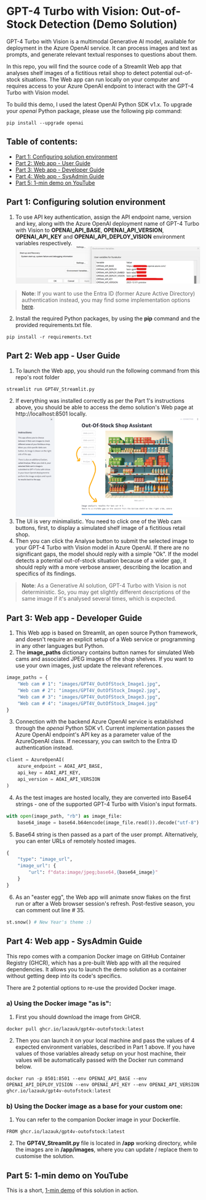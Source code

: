 # GPT-4 Turbo with Vision: Out-of-Stock Detection (Demo Solution)
GPT-4 Turbo with Vision is a multimodal Generative AI model, available for deployment in the Azure OpenAI service. It can process images and text as prompts, and generate relevant textual responses to questions about them.

In this repo, you will find the source code of a Streamlit Web app that analyses shelf images of a fictitious retail shop to detect potential out-of-stock situations. The Web app can run locally on your computer and requires access to your Azure OpenAI endpoint to interact with the GPT-4 Turbo with Vision model.

To build this demo, I used the latest OpenAI Python SDK v1.x. To upgrade your _openai_ Python package, please use the following pip command:
```
pip install --upgrade openai
```

## Table of contents:
- [Part 1: Configuring solution environment](https://github.com/LazaUK/AOAI-GPT4Vision-Streamlit-SDKv1/tree/main?tab=readme-ov-file#part-1-configuring-solution-environment)
- [Part 2: Web app - User Guide](https://github.com/LazaUK/AOAI-GPT4Vision-Streamlit-SDKv1/tree/main?tab=readme-ov-file#part-2-web-app---user-guide)
- [Part 3: Web app - Developer Guide](https://github.com/LazaUK/AOAI-GPT4Vision-Streamlit-SDKv1/tree/main?tab=readme-ov-file#part-3-web-app---developer-guide)
- [Part 4: Web app - SysAdmin Guide](https://github.com/LazaUK/AOAI-GPT4Vision-Streamlit-SDKv1/tree/main?tab=readme-ov-file#part-4-web-app---sysadmin-guide)
- [Part 5: 1-min demo on YouTube](https://github.com/LazaUK/AOAI-GPT4Vision-Streamlit-SDKv1/tree/main?tab=readme-ov-file#part-5-1-min-demo-on-youtube)

## Part 1: Configuring solution environment
1. To use API key authentication, assign the API endpoint name, version and key, along with the Azure OpenAI deployment name of GPT-4 Turbo with Vision to **OPENAI_API_BASE**, **OPENAI_API_VERSION**, **OPENAI_API_KEY** and **OPENAI_API_DEPLOY_VISION** environment variables respectively.
![screenshot_1.1_environment](images/part1_environment.png)
>**Note**: If you want to use the Entra ID (former Azure Active Directory) authentication instead, you may find some implementation options [here](https://github.com/LazaUK/AOAI-EntraIDAuth-SDKv1).
2. Install the required Python packages, by using the **pip** command and the provided requirements.txt file.
```
pip install -r requirements.txt
```

## Part 2: Web app - User Guide
1. To launch the Web app, you should run the following command from this repo's root folder
```
streamlit run GPT4V_Streamlit.py
```
2. If everything was installed correctly as per the Part 1's instructions above, you should be able to access the demo solution's Web page at http://localhost:8501 locally.
![screenshot_2.2_environment](images/part2_mainui.png)
3. The UI is very minimalistic. You need to click one of the Web cam buttons, first, to display a simulated shelf image of a fictitious retail shop.
4. Then you can click the Analyse button to submit the selected image to your GPT-4 Turbo with Vision model in Azure OpenAI. If there are no significant gaps, the model should reply with a simple "Ok". If the model detects a potential out-of-stock situation because of a wider gap, it should reply with a more verbose answer, describing the location and specifics of its findings.
>**Note**: As a Generative AI solution, GPT-4 Turbo with Vision is not deterministic. So, you may get slightly different descriptions of the same image if it's analysed several times, which is expected.

## Part 3: Web app - Developer Guide
1. This Web app is based on Streamlit, an open source Python framework, and doesn't require an explicit setup of a Web service or programming in any other languages but Python.
2. The **image_paths** dictionary contains button names for simulated Web cams and associated JPEG images of the shop shelves. If you want to use your own images, just update the relevant references.
``` Python
image_paths = {
    "Web cam # 1": "images/GPT4V_OutOfStock_Image1.jpg",
    "Web cam # 2": "images/GPT4V_OutOfStock_Image2.jpg",
    "Web cam # 3": "images/GPT4V_OutOfStock_Image3.jpg",
    "Web cam # 4": "images/GPT4V_OutOfStock_Image4.jpg"
}
```
3. Connection with the backend Azure OpenAI service is established through the _openai_ Python SDK v1. Current implementation passes the Azure OpenAI endpoint's API key as a parameter value of the AzureOpenAI class. If necessary, you can switch to the Entra ID authentication instead.
``` Python
client = AzureOpenAI(
    azure_endpoint = AOAI_API_BASE,
    api_key = AOAI_API_KEY,
    api_version = AOAI_API_VERSION
)
```
4.  As the test images are hosted locally, they are converted into Base64 strings - one of the supported GPT-4 Turbo with Vision's input formats. 
``` Python
with open(image_path, "rb") as image_file:
    base64_image = base64.b64encode(image_file.read()).decode("utf-8")
```
5.  Base64 string is then passed as a part of the user prompt. Alternatively, you can enter URLs of remotely hosted images.
``` Python
{ 
    "type": "image_url",
    "image_url": {
        "url": f"data:image/jpeg;base64,{base64_image}"
    }
}
```
6.  As an "easter egg", the Web app will animate snow flakes on the first run or after a Web browser session's refresh. Post-festive season, you can comment out line # 35.
``` Python
st.snow() # New Year's theme :)
```

## Part 4: Web app - SysAdmin Guide
This repo comes with a companion Docker image on GitHub Container Registry (GHCR), which has a pre-built Web app with all the required dependencies. It allows you to launch the demo solution as a container without getting deep into its code's specifics.

There are 2 potential options to re-use the provided Docker image.

### a) Using the Docker image "as is":
1. First you should download the image from GHCR.
```
docker pull ghcr.io/lazauk/gpt4v-outofstock:latest
```
2. Then you can launch it on your local machine and pass the values of 4 expected environment variables, described in Part 1 above. If you have values of those variables already setup on your host machine, their values will be automatically passed with the Docker run command below.
```
docker run -p 8501:8501 --env OPENAI_API_BASE --env OPENAI_API_DEPLOY_VISION --env OPENAI_API_KEY --env OPENAI_API_VERSION ghcr.io/lazauk/gpt4v-outofstock:latest
```

### b) Using the Docker image as a base for your custom one:
1. You can refer to the companion Docker image in your Dockerfile.
```
FROM ghcr.io/lazauk/gpt4v-outofstock:latest
```
2. The **GPT4V_Streamlit.py** file is located in **/app** working directory, while the images are in **/app/images**, where you can update / replace them to customise the solution.

## Part 5: 1-min demo on YouTube
This is a short, [1-min demo](https://youtu.be/uj73hyI79lg) of this solution in action.
